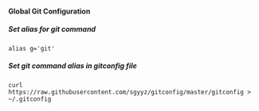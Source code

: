 #### Global Git Configuration
##### Set alias for git command
```
alias g='git'
```
##### Set git command alias in gitconfig file
```
curl https://raw.githubusercontent.com/sgyyz/gitconfig/master/gitconfig > ~/.gitconfig
```
